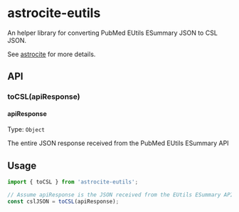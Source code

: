 # astrocite-eutils

An helper library for converting PubMed EUtils ESummary JSON to CSL JSON.

See [astrocite](https://github.com/dsifford/astrocite) for more details.

## API

### toCSL(apiResponse)

#### apiResponse

Type: `Object`

The entire JSON response received from the PubMed EUtils ESummary API

## Usage

```js
import { toCSL } from 'astrocite-eutils';

// Assume apiResponse is the JSON received from the EUtils ESummary API
const cslJSON = toCSL(apiResponse);
```

